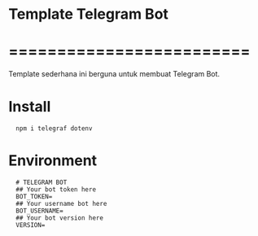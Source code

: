# Template Telegram Bot
=========================
==========================================================

Template sederhana ini berguna untuk membuat Telegram Bot.

# Install

      npm i telegraf dotenv

# Environment

      # TELEGRAM BOT
      ## Your bot token here
      BOT_TOKEN=
      ## Your username bot here 
      BOT_USERNAME=
      ## Your bot version here
      VERSION=

